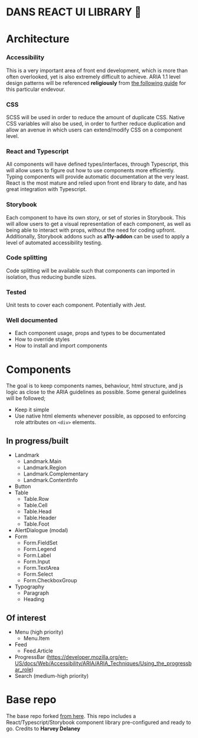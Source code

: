 # DANS REACT UI LIBRARY 🐲

# Architecture

### Accessibility

This is a very important area of front end development, which is more than often overlooked, yet is also extremely difficult to achieve. ARIA 1.1 level design patterns will be referenced **religiously** from [the following guide](https://www.w3.org/TR/wai-aria-practices/examples/) for this particular endevour.

### CSS

SCSS will be used in order to reduce the amount of duplicate CSS. Native CSS variables will also be used, in order to further reduce duplication and allow an avenue in which users can extend/modify CSS on a component level.

### React and Typescript

All components will have defined types/interfaces, through Typescript, this will allow users to figure out how to use components more efficiently. Typing components will provide automatic documentation at the very least. React is the most mature and relied upon front end library to date, and has great integration with Typescript.

### Storybook

Each component to have its own story, or set of stories in Storybook. This will allow users to get a visual representation of each component, as well as being able to interact with props, without the need for coding upfront. Additionally, Storybook addons such as **a11y-addon** can be used to apply a level of automated accessibility testing.

### Code splitting

Code splitting will be available such that components can imported in isolation, thus reducing bundle sizes.

### Tested

Unit tests to cover each component. Potentially with Jest.

### Well documented

- Each component usage, props and types to be documentated
- How to override styles
- How to install and import components

# Components

The goal is to keep components names, behaviour, html structure, and js logic as close to the ARIA guidelines as possible. Some general guidelines will be followed;

- Keep it simple
- Use native html elements whenever possible, as opposed to enforcing role attributes on `<div>` elements.

## In progress/built

- Landmark
  - Landmark.Main
  - Landmark.Region
  - Landmark.Complementary
  - Landmark.ContentInfo
- Button
- Table
  - Table.Row
  - Table.Cell
  - Table.Head
  - Table.Header
  - Table.Foot
- AlertDialogue (modal)
- Form
  - Form.FieldSet
  - Form.Legend
  - Form.Label
  - Form.Input
  - Form.TextArea
  - Form.Select
  - Form.CheckboxGroup
- Typography
  - Paragraph
  - Heading

## Of interest

- Menu (high priority)
  - Menu.Item
- Feed
  - Feed.Article
- ProgressBar (https://developer.mozilla.org/en-US/docs/Web/Accessibility/ARIA/ARIA_Techniques/Using_the_progressbar_role)
- Search (medium-high priority)

# Base repo

The base repo forked [from here](https://blog.harveydelaney.com/creating-your-own-react-component-library/). This repo includes a React/Typescript/Storybook component library pre-configured and ready to go. Credits to **Harvey Delaney**
